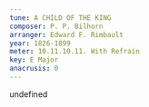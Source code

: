 ```yaml
---
tune: A CHILD OF THE KING
composer: P. P. Bilhorn
arranger: Edward F. Rimbault
year: 1826-1899
meter: 10.11.10.11. With Refrain
key: E Major
anacrusis: 0
---
```

undefined